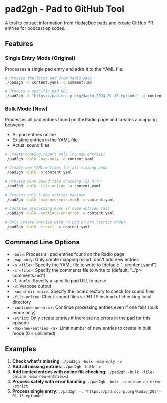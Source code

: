 # pad2gh - Pad to GitHub Tool

A tool to extract information from HedgeDoc pads and create GitHub PR entries for podcast episodes.

## Features

### Single Entry Mode (Original)
Processes a single pad entry and adds it to the YAML file:

```bash
# Process the first pad from Radio page
./pad2gh -o content.yaml -c comments.md

# Process a specific pad URL
./pad2gh -l "https://pad.ccc-p.org/Radio_2024-01-15_episode" -o content.yaml
```

### Bulk Mode (New)
Processes all pad entries found on the Radio page and creates a mapping between:
- All pad entries online
- Existing entries in the YAML file
- Actual sound files

```bash
# Create mapping report only (no new entries)
./pad2gh -bulk -map-only -o content.yaml

# Create new YAML entries for all missing pads
./pad2gh -bulk -o content.yaml

# Process with sound file checking via HTTP
./pad2gh -bulk -file-online -o content.yaml

# Process only 5 new entries maximum
./pad2gh -bulk -max-new-entries=5 -o content.yaml

# Continue processing even if some entries fail
./pad2gh -bulk -continue-on-error -o content.yaml

# Only create entries with no pad errors (strict mode)
./pad2gh -bulk -strict -o content.yaml
```

## Command Line Options

- `-bulk`: Process all pad entries found on the Radio page
- `-map-only`: Only create mapping report, don't add new entries
- `-o <file>`: Specify the YAML file to write to (default: "../content.yaml")
- `-c <file>`: Specify the comments file to write to (default: "../pr-comments.md")
- `-l <url>`: Specify a specific pad URL to parse
- `-v`: Verbose output
- `-sound-dir <dir>`: Specify the local directory to check for sound files
- `-file-online`: Check sound files via HTTP instead of checking local directory
- `-continue-on-error`: Continue processing entries even if one fails (bulk mode only)
- `-strict`: Only create entries if there are no errors in the pad for this episode
- `-max-new-entries <n>`: Limit number of new entries to create in bulk mode (0 = unlimited)


## Examples

1. **Check what's missing**: `./pad2gh -bulk -map-only -v`
2. **Add all missing entries**: `./pad2gh -bulk -v`
3. **Add limited entries with online file checking**: `./pad2gh -bulk -file-online -max-new-entries=3`
4. **Process safely with error handling**: `./pad2gh -bulk -continue-on-error -strict`
5. **Process single entry**: `./pad2gh -l "https://pad.ccc-p.org/Radio_2024-01-15_episode"`